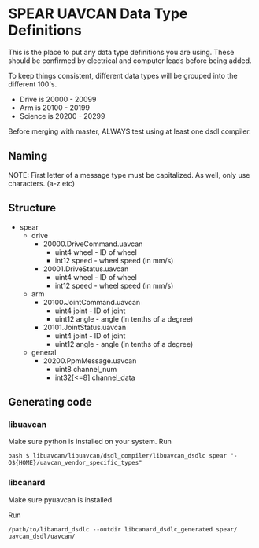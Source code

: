 # SPEAR UAVCAN Data Type Definitions #

This is the place to put any data type definitions you are using.
These should be confirmed by electrical and computer leads before being added.

To keep things consistent, different data types will be grouped into the different 100's.

- Drive is 20000 - 20099
- Arm is 20100 - 20199
- Science is 20200 - 20299

Before merging with master, ALWAYS test using at least one dsdl compiler.

## Naming

NOTE: First letter of a message type must be capitalized. As well, only use characters. (a-z etc)

## Structure ##

- spear
    - drive
        - 20000.DriveCommand.uavcan
            - uint4 wheel - ID of wheel
            - int12 speed - wheel speed (in mm/s)
        - 20001.DriveStatus.uavcan
            - uint4 wheel - ID of wheel
            - int12 speed - wheel speed (in mm/s)
    - arm
        - 20100.JointCommand.uavcan
            - uint4 joint - ID of joint
            - uint12 angle - angle (in tenths of a degree)
        - 20101.JointStatus.uavcan
            - uint4 joint - ID of joint
            - uint12 angle - angle (in tenths of a degree)
    - general
        - 20200.PpmMessage.uavcan
            - uint8 channel_num
            - int32[<=8] channel_data

## Generating code ##

### libuavcan ###

Make sure python is installed on your system.
Run 
```
bash $ libuavcan/libuavcan/dsdl_compiler/libuavcan_dsdlc spear "-O${HOME}/uavcan_vendor_specific_types"
```

### libcanard

Make sure pyuavcan is installed

Run

```
/path/to/libanard_dsdlc --outdir libcanard_dsdlc_generated spear/ uavcan_dsdl/uavcan/
```


